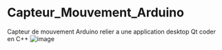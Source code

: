 # Capteur_Mouvement_Arduino
Capteur de mouvement Arduino relier a une application desktop  Qt coder en C++
![image](https://github.com/AzizBenIsmail/Capteur_Mouvement_Arduino/assets/61393700/f2f45739-ad13-42df-8f8d-0fb7ba5ee4d2)
